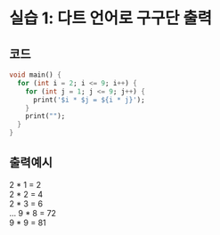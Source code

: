 # 실습 1: 다트 언어로 구구단 출력

## 코드
```dart
void main() {
  for (int i = 2; i <= 9; i++) { 
    for (int j = 1; j <= 9; j++) { 
      print('$i * $j = ${i * j}'); 
    }
    print("");
  }
}
```
## 출력예시
2 * 1 = 2  
2 * 2 = 4  
2 * 3 = 6  
...
9 * 8 = 72  
9 * 9 = 81  

